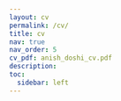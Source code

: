 ```yaml
---
layout: cv
permalink: /cv/
title: cv
nav: true
nav_order: 5
cv_pdf: anish_doshi_cv.pdf
description:
toc:
  sidebar: left
---
```

